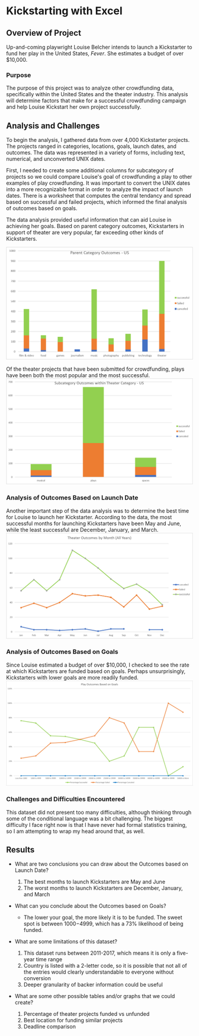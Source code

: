 # Kickstarting with Excel

## Overview of Project
Up-and-coming playwright Louise Belcher intends to launch a Kickstarter to fund her play in the United States, *Fever*. She estimates a budget of over $10,000. 

### Purpose
The purpose of this project was to analyze other crowdfunding data, specifically within the United States and the theater industry. This analysis will determine factors that make for a successful crowdfunding campaign and help Louise Kickstart her own project successfully. 

## Analysis and Challenges
To begin the analysis, I gathered data from over 4,000 Kickstarter projects. The projects ranged in categories, locations, goals, launch dates, and outcomes. The data was represented in a variety of forms, including text, numerical, and unconverted UNIX dates. 

First, I needed to create some additional columns for subcategory of projects so we could compare Louise's goal of crowdfunding a play to other examples of play crowdfunding. It was important to convert the UNIX dates into a more recognizable format in order to analyze the impact of launch dates. There is a worksheet that computes the central tendancy and spread based on successful and failed projects, which informed the final analysis of outcomes based on goals.  

The data analysis provided useful information that can aid Louise in achieving her goals. Based on parent category outcomes, Kickstarters in support of theater are very popular, far exceeding other kinds of Kickstarters. 

![This chart shows a comparison of the different parent categories of Kickstarters in the United States](/Resources/Parent_Category_Outcomes_US.png)

Of the theater projects that have been submitted for crowdfunding, plays have been both the most popular and the most successful. 
![This chart shows a comparison of the different subcategories of theater projects that have been submitted for Kickstarters in the United States](/Resources/Subcategory_Outcomes_Within_Theater_US.png)

### Analysis of Outcomes Based on Launch Date
Another important step of the data analysis was to determine the best time for Louise to launch her Kickstarter. According to the data, the most successful months for launching Kickstarters have been May and June, while the least successful are December, January, and March. 
![This chart shows a comparison of the most successful theater Kickstarter launches by month](/Resources/Theater_Outcomes_vs_Launch.png)

### Analysis of Outcomes Based on Goals
Since Louise estimated a budget of over $10,000, I checked to see the rate at which Kickstarters are funded based on goals. Perhaps unsurprisingly, Kickstarters with lower goals are more readily funded. 
![This chart shows a comparison of the most successful play Kickstarters by goal](/Resources/Outcomes_vs_Goals.png)

### Challenges and Difficulties Encountered
This dataset did not present too many difficulties, although thinking through some of the conditional language was a bit challenging. The biggest difficulty I face right now is that I have never had formal statistics training, so I am attempting to wrap my head around that, as well.

## Results

- What are two conclusions you can draw about the Outcomes based on Launch Date?
     1. The best months to launch Kickstarters are May and June
     2. The worst months to launch Kickstarters are December, January, and March

- What can you conclude about the Outcomes based on Goals?
     - The lower your goal, the more likely it is to be funded. The sweet spot is between $1000-$4999, which has a 73% likelihood of being funded. 

- What are some limitations of this dataset?
     1. This dataset runs between 2011-2017, which means it is only a five-year time range
     2. Country is listed with a 2-letter code, so it is possible that not all of the entries would clearly understandable to everyone without conversion
     3. Deeper granularity of backer information could be useful

- What are some other possible tables and/or graphs that we could create?
     1. Percentage of theater projects funded vs unfunded
     2. Best location for funding similar projects
     3. Deadline comparison
